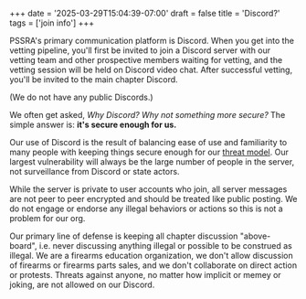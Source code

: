 +++
date = '2025-03-29T15:04:39-07:00'
draft = false
title = 'Discord?'
tags = ['join info']
+++

PSSRA's primary communication platform is Discord. When you get into the vetting pipeline, you'll first be invited to join a Discord server with our vetting team and other prospective members waiting for vetting, and the vetting session will be held on Discord video chat. After successful vetting, you'll be invited to the main chapter Discord.

(We do not have any public Discords.)

We often get asked, *Why Discord? Why not something more secure?* The simple answer is: **it's secure enough for us.**

Our use of Discord is the result of balancing ease of use and familiarity to many people with keeping things secure enough for our [threat model](https://ssd.eff.org/glossary/threat-model). Our largest vulnerability will always be the large number of people in the server, not surveillance from Discord or state actors.

While the server is private to user accounts who join, all server messages are not peer to peer encrypted and should be treated like public posting. We do not engage or endorse any illegal behaviors or actions so this is not a problem for our org.

Our primary line of defense is keeping all chapter discussion "above-board", i.e. never discussing anything illegal or possible to be construed as illegal. We are a firearms education organization, we don't allow discussion of firearms or firearms parts sales, and we don't collaborate on direct action or protests. Threats against anyone, no matter how implicit or memey or joking, are not allowed on our Discord.